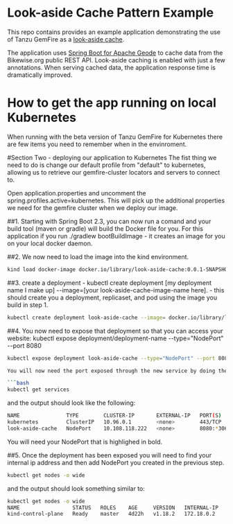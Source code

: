 # Look-aside Cache Pattern Example

This repo contains provides an example application demonstrating the use of
Tanzu GemFire as a [look-aside cache](https://content.pivotal.io/blog/an-introduction-to-look-aside-vs-inline-caching-patterns).

The application uses [Spring Boot for Apache Geode](https://docs.spring.io/autorepo/docs/spring-boot-data-geode-build/current/reference/html5/) to cache data from the Bikewise.org public REST API. Look-aside caching is enabled with just a few annotations. When serving cached data, the application response time is dramatically improved.

# How to get the app running on local Kubernetes
When running with the beta version of Tanzu GemFire for Kubernetes there are few items you need to remember when in the envinroment.

#Section Two - deploying our application to Kubernetes
The fist thing we need to do is change our default profile from "default" to kubernetes, allowing us to retrieve our gemfire-cluster locators and servers
to connect to.

Open application.properties and uncomment the spring.profiles.active=kubernetes.  This will pick up the additional properties we need for the gemfire
cluster when we deploy our image.

##1.  Starting with Spring Boot 2.3, you can now run a comand and your build tool (maven or gradle) will build the Docker file for you.  For this application if you run ./gradlew bootBuildImage - it creates an image for you on your local docker daemon.

##2. We now need to load the image into the kind environment.

```bash
kind load docker-image docker.io/library/look-aside-cache:0.0.1-SNAPSHOT
```

##3.  create a deployment - kubectl create deployment [my deployment name I make up] --image=[your look-aside-cache-image-name here]. -  this should create you a deployment, replicaset, and pod using the image you build in step 1.

```bash
kubectl create deployment look-aside-cache --image= docker.io/library/look-aside-cache:0.0.1-SNAPSHOT
```

##4.  You now need to expose that deployment so that you can access your website:  kubectl expose deployment/deployment-name --type="NodePort" --port 8080

```bash
kubectl expose deployment look-aside-cache --type="NodePort" --port 8080

You will now need the port exposed through the new service by doing the following:

```bash
kubectl get services
```
and the output should look like the following:

```bash
NAME               TYPE        CLUSTER-IP       EXTERNAL-IP   PORT(S)          AGE
kubernetes         ClusterIP   10.96.0.1        <none>        443/TCP          4d22h
look-aside-cache   NodePort    10.108.118.222   <none>        8080:*30615*/TCP   17s
```
You will need your NodePort that is highlighed in bold.

##5.  Once the deployment has been exposed you will need to find your internal ip address and then add NodePort you created in the previous step.

```bash
kubectl get nodes -o wide
```

and the output should look something similar to:

```bash
kubectl get nodes -o wide
NAME                 STATUS   ROLES    AGE     VERSION   INTERNAL-IP   EXTERNAL-IP   OS-IMAGE       KERNEL-VERSION   CONTAINER-RUNTIME
kind-control-plane   Ready    master   4d22h   v1.18.2   172.18.0.2    <none>        Ubuntu 19.10   5.4.0-1021-aws   containerd://1.3.3-14-g449e9269
```
